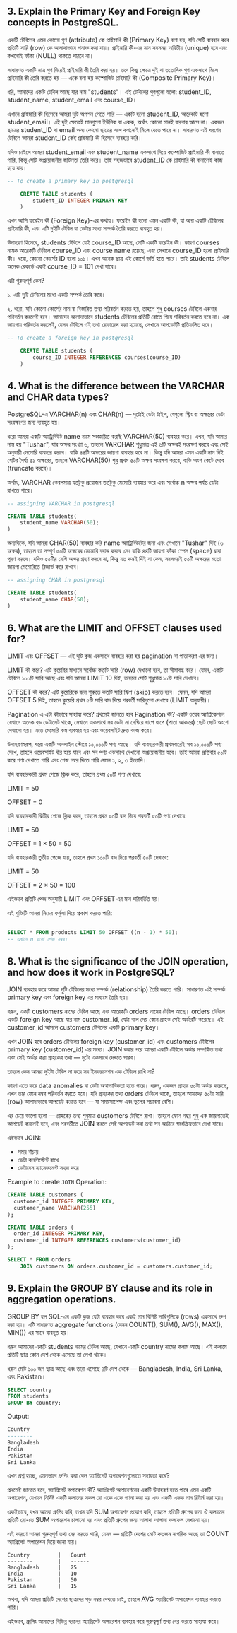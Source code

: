 ## 3. Explain the Primary Key and Foreign Key concepts in PostgreSQL.

একটি টেবিলের এমন কোনো গুণ (attribute) কে প্রাইমারি কী (Primary Key) বলা হয়, যদি সেটি ব্যবহার করে প্রতিটি সারি (row) কে আলাদাভাবে শনাক্ত করা যায়। প্রাইমারি কী-এর মান সবসময় অদ্বিতীয় (unique) হবে এবং কখনোই ফাঁকা (NULL) থাকতে পারবে না।

সাধারণত একটি মাত্র গুণ দিয়েই প্রাইমারি কী তৈরি করা হয়। তবে কিছু ক্ষেত্রে দুই বা ততোধিক গুণ একসাথে মিলে প্রাইমারি কী তৈরি করতে হয় — একে বলা হয় কম্পোজিট প্রাইমারি কী (Composite Primary Key)।

ধরি, আমাদের একটি টেবিল আছে যার নাম "students"। এই টেবিলের গুণগুলো হলো: student_ID, student_name, student_email এবং course_ID।

এখানে প্রাইমারি কী হিসেবে আমরা দুটি অপশন পেতে পারি — একটি হলো student_ID, আরেকটি হলো student_email। এই দুই ক্ষেত্রেই মানগুলো ইউনিক বা একক, অর্থাৎ কোনো মানই বারবার আসে না। একজন ছাত্রের student_ID বা email অন্য কোনো ছাত্রের সঙ্গে কখনোই মিলে যেতে পারে না। সাধারণত এই ধরণের টেবিলে আমরা student_ID কেই প্রাইমারি কী হিসেবে ব্যবহার করি।

যদিও চাইলে আমরা student_email এবং student_name একসাথে নিয়ে কম্পোজিট প্রাইমারি কী বানাতে পারি, কিন্তু সেটি অপ্রয়োজনীয় জটিলতা তৈরি করে। তাই সহজভাবে student_ID কে প্রাইমারি কী বানালেই কাজ হয়ে যায়।

```sql
-- To create a primary key in postgresql

    CREATE TABLE students (
        student_ID INTEGER PRIMARY KEY
    )
```

এখন আসি ফরেইন কী (Foreign Key)-এর কথায়। ফরেইন কী হলো এমন একটি কী, যা অন্য একটি টেবিলের প্রাইমারি কী, এবং এটি দুইটি টেবিল বা ডেটার মধ্যে সম্পর্ক তৈরি করতে ব্যবহৃত হয়।

উদাহরণ হিসেবে, students টেবিলে যেই course_ID আছে, সেটি একটি ফরেইন কী। কারণ courses নামক আরেকটি টেবিলে course_ID এবং course name রয়েছে, এবং সেখানে course_ID হলো প্রাইমারি কী। ধরো, কোনো কোর্সের ID হলো ১০১। এখন অনেক ছাত্র এই কোর্সে ভর্তি হতে পারে। তাই students টেবিলে অনেক রেকর্ডে একই course_ID = 101 দেখা যাবে।

এটা গুরুত্বপূর্ণ কেন?

১. এটি দুটি টেবিলের মধ্যে একটি সম্পর্ক তৈরি করে।

২. ধরো, যদি কোনো কোর্সের নাম বা বিস্তারিত তথ্য পরিবর্তন করতে হয়, তাহলে শুধু courses টেবিলে একবার পরিবর্তন করলেই হবে। আমাদের আলাদাভাবে students টেবিলের প্রতিটি রোতে গিয়ে পরিবর্তন করতে হবে না। এক জায়গায় পরিবর্তন করলেই, যেসব টেবিলে ওই তথ্য রেফারেন্স করা হয়েছে, সেখানে আপডেটটি প্রতিফলিত হবে।

```sql
-- To create a foreign key in postgresql

    CREATE TABLE students (
        course_ID INTEGER REFERENCES courses(course_ID)
    )
```

## 4. What is the difference between the VARCHAR and CHAR data types?

PostgreSQL-এ VARCHAR(n) এবং CHAR(n) — দুটোই ডেটা টাইপ, যেগুলো স্ট্রিং বা অক্ষরের ডেটা সংরক্ষণের জন্য ব্যবহৃত হয়।

ধরো আমরা একটি অ্যাট্রিবিউট name নামে সংজ্ঞায়িত করছি VARCHAR(50) ব্যবহার করে। এখন, যদি আমার নাম হয় "Tushar", যার অক্ষর সংখ্যা ৬, তাহলে VARCHAR শুধুমাত্র এই ৬টি অক্ষরই সংরক্ষণ করবে এবং সেই অনুযায়ী মেমোরি ব্যবহার করবে। বাকি ৪৪টি অক্ষরের জায়গা ব্যবহার হবে না। কিন্তু যদি আমরা এমন একটি নাম দিই যেটির দৈর্ঘ্য ৫১ অক্ষরের, তাহলে VARCHAR(50) শুধু প্রথম ৫০টি অক্ষর সংরক্ষণ করবে, বাকি অংশ কেটে দেবে (truncate করবে)।

অর্থাৎ, VARCHAR কেবলমাত্র যতটুকু প্রয়োজন ততটুকু মেমোরি ব্যবহার করে এবং সর্বোচ্চ n অক্ষর পর্যন্ত ডেটা রাখতে পারে।

```sql
-- assigning VARCHAR in postgresql

CREATE TABLE students(
    student_name VARCHAR(50);
)
```

অন্যদিকে, যদি আমরা CHAR(50) ব্যবহার করি name অ্যাট্রিবিউটের জন্য এবং সেখানে "Tushar" দিই (৬ অক্ষর), তাহলে তা সম্পূর্ণ ৫০টি অক্ষরের মেমোরি বরাদ্দ করবে এবং বাকি ৪৪টি জায়গা ফাঁকা স্পেস (space) দ্বারা পূরণ করবে। যদিও ৫০টির বেশি অক্ষর গ্রহণ করবে না, কিন্তু যত কমই দিই না কেন, সবসময়ই ৫০টি অক্ষরের মতো জায়গা মেমোরিতে রিজার্ভ করে রাখবে।

```sql
-- assigning CHAR in postgresql

CREATE TABLE students(
    student_name CHAR(50);
)
```

## 6. What are the LIMIT and OFFSET clauses used for?

LIMIT এবং OFFSET — এই দুটি ক্লজ একসাথে ব্যবহার করা হয় pagination বা পাতাকরণ এর জন্য।

LIMIT কী করে?
এটি কুয়েরির মাধ্যমে সর্বোচ্চ কতটি সারি (row) দেখানো হবে, তা সীমাবদ্ধ করে।
যেমন, একটি টেবিলে ১০০টি সারি আছে এবং যদি আমরা LIMIT 10 দিই, তাহলে সেটি শুধুমাত্র ১০টি সারি দেখাবে।

OFFSET কী করে?
এটি কুয়েরিকে বলে শুরুতে কতটি সারি স্কিপ (skip) করতে হবে।
যেমন, যদি আমরা OFFSET 5 দিই, তাহলে কুয়েরি প্রথম ৫টি সারি বাদ দিয়ে পরবর্তী সারিগুলো দেখাবে (LIMIT অনুযায়ী)।

Pagination এ এটা কীভাবে সাহায্য করে?
প্রথমেই জানতে হবে Pagination কী?
একটি ওয়েব অ্যাপ্লিকেশনে যেখানে অনেক বড় ডেটাসেট থাকে, সেখানে একসাথে সব ডেটা না দেখিয়ে ধাপে ধাপে (পাতা আকারে) ছোট ছোট অংশে দেখানো হয়। এতে মেমোরি কম ব্যবহার হয় এবং ওয়েবসাইট দ্রুত কাজ করে।

উদাহরণস্বরূপ, ধরো একটি অনলাইন স্টোরে ১০,০০০টি পণ্য আছে। যদি ব্যবহারকারী প্রথমবারেই সব ১০,০০০টি পণ্য দেখে, তাহলে ওয়েবসাইট ধীর হয়ে যাবে এবং সব পণ্য একসাথে দেখানো অপ্রয়োজনীয় হবে। তাই আমরা প্রতিবার ৫০টি করে পণ্য দেখাতে পারি এবং পেজ নম্বর দিতে পারি যেমন ১, ২, ৩ ইত্যাদি।

যদি ব্যবহারকারী প্রথম পেজে ক্লিক করে, তাহলে প্রথম ৫০টি পণ্য দেখাবে:

LIMIT = 50

OFFSET = 0

যদি ব্যবহারকারী দ্বিতীয় পেজে ক্লিক করে, তাহলে প্রথম ৫০টি বাদ দিয়ে পরবর্তী ৫০টি পণ্য দেখাবে:

LIMIT = 50

OFFSET = 1 × 50 = 50

যদি ব্যবহারকারী তৃতীয় পেজে যায়, তাহলে প্রথম ১০০টি বাদ দিয়ে পরবর্তী ৫০টি দেখাবে:

LIMIT = 50

OFFSET = 2 × 50 = 100

এইভাবে প্রতিটি পেজ অনুযায়ী LIMIT এবং OFFSET এর মান পরিবর্তিত হয়।

এই যুক্তিটি আমরা নিচের ফর্মুলা দিয়ে প্রকাশ করতে পারি:

```sql

SELECT * FROM products LIMIT 50 OFFSET ((n - 1) * 50);
-- এখানে n হলো পেজ নম্বর।
```

## 8. What is the significance of the JOIN operation, and how does it work in PostgreSQL?

JOIN ব্যবহার করে আমরা দুটি টেবিলের মধ্যে সম্পর্ক (relationship) তৈরি করতে পারি। সাধারণত এই সম্পর্ক primary key এবং foreign key এর মাধ্যমে তৈরি হয়।

ধরুন, একটি customers নামের টেবিল আছে এবং আরেকটি orders নামের টেবিল আছে। orders টেবিলে একটি foreign key আছে যার নাম customer_id, যেটা বলে দেয় কোন গ্রাহক সেই অর্ডারটি করেছে। এই customer_id আসলে customers টেবিলের একটি primary key।

এখন JOIN হবে orders টেবিলের foreign key (customer_id) এবং customers টেবিলের primary key (customer_id) এর মধ্যে। JOIN করার পরে আমরা একটি টেবিলে অর্ডার সম্পর্কিত তথ্য এবং সেই অর্ডার করা গ্রাহকের তথ্য — দুটো একসাথে দেখতে পারব।

তাহলে কেন আমরা দুইটা টেবিল না করে সব ইনফরমেশন এক টেবিলে রাখি না?

কারণ এতে করে data anomalies বা ডেটা অস্বাভাবিকতা হতে পারে। ধরুন, একজন গ্রাহক ৫০টা অর্ডার করেছে, এখন তার ফোন নম্বর পরিবর্তন করতে হবে। যদি গ্রাহকের তথ্য orders টেবিলে থাকে, তাহলে আমাদের ৫০টা সারি (row) আলাদাভাবে আপডেট করতে হবে — যা সময়সাপেক্ষ এবং ভুলের সম্ভাবনা বেশি।

এর চেয়ে ভালো হলো — গ্রাহকের তথ্য শুধুমাত্র customers টেবিলে রাখা। তাহলে ফোন নম্বর শুধু এক জায়গাতেই আপডেট করলেই হবে, এবং পরবর্তীতে JOIN করলে সেই আপডেট করা তথ্য সব অর্ডারে স্বয়ংক্রিয়ভাবে দেখা যাবে।

এইভাবে JOIN:

-  সময় বাঁচায়
-  ডেটা কনসিস্টেন্ট রাখে
-  ডেটাবেস ম্যানেজমেন্ট সহজ করে

Example to create `JOIN` Operation:

```sql
CREATE TABLE customers (
  customer_id INTEGER PRIMARY KEY,
  customer_name VARCHAR(255)
);

CREATE TABLE orders (
  order_id INTEGER PRIMARY KEY,
  customer_id INTEGER REFERENCES customers(customer_id)
);

SELECT * FROM orders
    JOIN customers ON orders.customer_id = customers.customer_id;
```

## 9. Explain the GROUP BY clause and its role in aggregation operations.

GROUP BY হল SQL-এর একটি ক্লজ যেটা ব্যবহার করে একই মান বিশিষ্ট সারিগুলিকে (rows) একসাথে গ্রুপ করা হয়। এটি সাধারণত aggregate functions (যেমন COUNT(), SUM(), AVG(), MAX(), MIN()) এর সাথে ব্যবহৃত হয়।

ধরুন আমাদের একটি students নামের টেবিল আছে, যেখানে একটি country নামের কলাম আছে। এই কলামে প্রতিটি ছাত্র কোন দেশ থেকে এসেছে তা লেখা থাকে।

ধরুন মোট ১০০ জন ছাত্র আছে এবং তারা এসেছে ৪টি দেশ থেকে — Bangladesh, India, Sri Lanka, এবং Pakistan।

```sql
SELECT country
FROM students
GROUP BY country;
```

Output:

```sql
Country
--------
Bangladesh
India
Pakistan
Sri Lanka

```

এখন প্রশ্ন হচ্ছে, এমনভাবে গ্রুপিং করা কেন অ্যাগ্রিগেট অপারেশনগুলোতে সহায়তা করে?

প্রথমেই জানতে হবে, অ্যাগ্রিগেট অপারেশন কী?
অ্যাগ্রিগেট অপারেশনের একটি উদাহরণ হতে পারে এমন একটি অপারেশন, যেখানে নির্দিষ্ট একটি কলামের সকল রো একে একে গণনা করা হয় এবং একটি একক মান রিটার্ন করা হয়।

একইভাবে, যখন আমরা গ্রুপিং করি, তখন যদি SUM অপারেশন প্রয়োগ করি, তাহলে প্রতিটি গ্রুপের জন্য ঐ কলামের প্রতিটি রো-তে SUM অপারেশন চালানো হয় এবং প্রতিটি গ্রুপের জন্য আলাদা আলাদা ফলাফল দেখানো হয়।

এই কারণে আমরা গুরুত্বপূর্ণ তথ্য বের করতে পারি, যেমন — প্রতিটি দেশের মোট কতজন নাগরিক আছে তা COUNT অ্যাগ্রিগেট অপারেশন দিয়ে জানা যায়।

```
Country         |   Count
--------        |   ------
Bangladesh      |   25
India           |   10
Pakistan        |   50
Sri Lanka       |   15
```

অথবা, যদি আমরা প্রতিটি দেশের ছাত্রদের গড় নম্বর দেখতে চাই, তাহলে AVG অ্যাগ্রিগেট অপারেশন ব্যবহার করতে পারি।

এইভাবে, গ্রুপিং আমাদের বিভিন্ন ধরনের অ্যাগ্রিগেট অপারেশন ব্যবহার করে গুরুত্বপূর্ণ তথ্য বের করতে সাহায্য করে।
